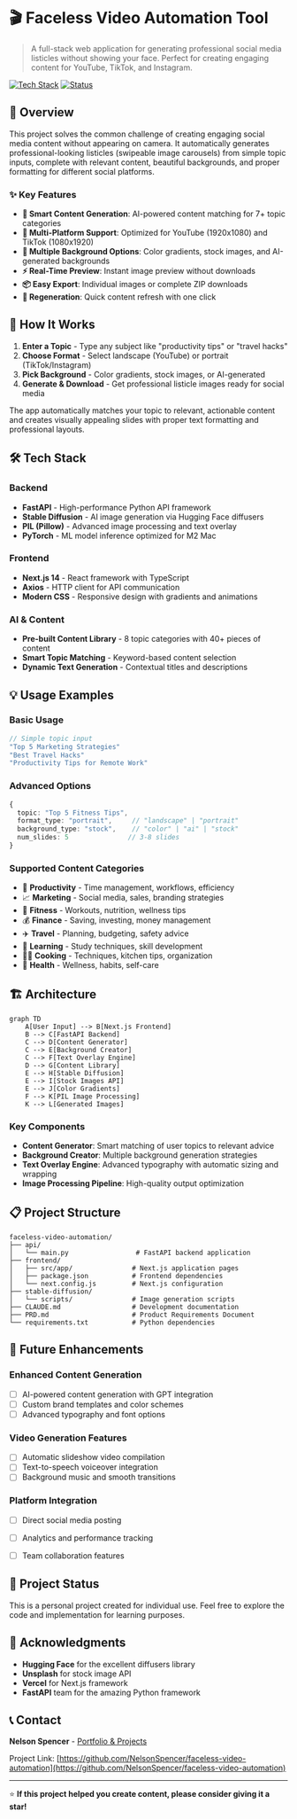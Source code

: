 # 🎬 Faceless Video Automation Tool

> A full-stack web application for generating professional social media listicles without showing your face. Perfect for creating engaging content for YouTube, TikTok, and Instagram.

[![Tech Stack](https://img.shields.io/badge/Stack-React%20%7C%20FastAPI%20%7C%20AI-blue)](#tech-stack)
[![Status](https://img.shields.io/badge/Status-Personal%20Project-orange)](#overview)

## 🚀 Overview

This project solves the common challenge of creating engaging social media content without appearing on camera. It automatically generates professional-looking listicles (swipeable image carousels) from simple topic inputs, complete with relevant content, beautiful backgrounds, and proper formatting for different social platforms.

### ✨ Key Features

- **🎯 Smart Content Generation**: AI-powered content matching for 7+ topic categories
- **📱 Multi-Platform Support**: Optimized for YouTube (1920x1080) and TikTok (1080x1920)
- **🎨 Multiple Background Options**: Color gradients, stock images, and AI-generated backgrounds
- **⚡ Real-Time Preview**: Instant image preview without downloads
- **📦 Easy Export**: Individual images or complete ZIP downloads
- **🔄 Regeneration**: Quick content refresh with one click

## 🎯 How It Works

1. **Enter a Topic** - Type any subject like "productivity tips" or "travel hacks"
2. **Choose Format** - Select landscape (YouTube) or portrait (TikTok/Instagram)
3. **Pick Background** - Color gradients, stock images, or AI-generated
4. **Generate & Download** - Get professional listicle images ready for social media

The app automatically matches your topic to relevant, actionable content and creates visually appealing slides with proper text formatting and professional layouts.

## 🛠️ Tech Stack

### Backend
- **FastAPI** - High-performance Python API framework
- **Stable Diffusion** - AI image generation via Hugging Face diffusers
- **PIL (Pillow)** - Advanced image processing and text overlay
- **PyTorch** - ML model inference optimized for M2 Mac

### Frontend  
- **Next.js 14** - React framework with TypeScript
- **Axios** - HTTP client for API communication
- **Modern CSS** - Responsive design with gradients and animations

### AI & Content
- **Pre-built Content Library** - 8 topic categories with 40+ pieces of content
- **Smart Topic Matching** - Keyword-based content selection
- **Dynamic Text Generation** - Contextual titles and descriptions


## 💡 Usage Examples

### Basic Usage
```typescript
// Simple topic input
"Top 5 Marketing Strategies"
"Best Travel Hacks"
"Productivity Tips for Remote Work"
```

### Advanced Options
```typescript
{
  topic: "Top 5 Fitness Tips",
  format_type: "portrait",     // "landscape" | "portrait"
  background_type: "stock",    // "color" | "ai" | "stock" 
  num_slides: 5               // 3-8 slides
}
```

### Supported Content Categories
- 🎯 **Productivity** - Time management, workflows, efficiency
- 📈 **Marketing** - Social media, sales, branding strategies  
- 💪 **Fitness** - Workouts, nutrition, wellness tips
- 💰 **Finance** - Saving, investing, money management
- ✈️ **Travel** - Planning, budgeting, safety advice
- 🧠 **Learning** - Study techniques, skill development
- 👨‍🍳 **Cooking** - Techniques, kitchen tips, organization
- 🏥 **Health** - Wellness, habits, self-care

## 🏗️ Architecture

```mermaid
graph TD
    A[User Input] --> B[Next.js Frontend]
    B --> C[FastAPI Backend]
    C --> D[Content Generator]
    C --> E[Background Creator]
    C --> F[Text Overlay Engine]
    D --> G[Content Library]
    E --> H[Stable Diffusion]
    E --> I[Stock Images API]
    E --> J[Color Gradients]
    F --> K[PIL Image Processing]
    K --> L[Generated Images]
```

### Key Components

- **Content Generator**: Smart matching of user topics to relevant advice
- **Background Creator**: Multiple background generation strategies
- **Text Overlay Engine**: Advanced typography with automatic sizing and wrapping
- **Image Processing Pipeline**: High-quality output optimization

## 📋 Project Structure

```
faceless-video-automation/
├── api/
│   └── main.py                 # FastAPI backend application
├── frontend/
│   ├── src/app/               # Next.js application pages
│   ├── package.json           # Frontend dependencies
│   └── next.config.js         # Next.js configuration
├── stable-diffusion/
│   └── scripts/               # Image generation scripts
├── CLAUDE.md                  # Development documentation
├── PRD.md                     # Product Requirements Document
└── requirements.txt           # Python dependencies
```

## 🎯 Future Enhancements

### Enhanced Content Generation
- [ ] AI-powered content generation with GPT integration
- [ ] Custom brand templates and color schemes
- [ ] Advanced typography and font options

### Video Generation Features
- [ ] Automatic slideshow video compilation
- [ ] Text-to-speech voiceover integration
- [ ] Background music and smooth transitions

### Platform Integration
- [ ] Direct social media posting
- [ ] Analytics and performance tracking
- [ ] Team collaboration features


## 📝 Project Status

This is a personal project created for individual use. Feel free to explore the code and implementation for learning purposes.

## 🙏 Acknowledgments

- **Hugging Face** for the excellent diffusers library
- **Unsplash** for stock image API
- **Vercel** for Next.js framework
- **FastAPI** team for the amazing Python framework

## 📞 Contact

**Nelson Spencer** - [Portfolio & Projects](https://www.nelsonspencer.com/projects)

Project Link: [https://github.com/NelsonSpencer/faceless-video-automation](https://github.com/NelsonSpencer/faceless-video-automation)

---

⭐ **If this project helped you create content, please consider giving it a star!**